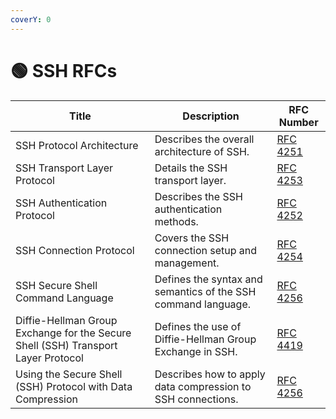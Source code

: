 ```yaml
---
coverY: 0
---
```


# 🟢 SSH RFCs



| Title                                                                             | Description                                                   | RFC Number                                      |
| --------------------------------------------------------------------------------- | ------------------------------------------------------------- | ----------------------------------------------- |
| SSH Protocol Architecture                                                         | Describes the overall architecture of SSH.                    | [RFC 4251](https://tools.ietf.org/html/rfc4251) |
| SSH Transport Layer Protocol                                                      | Details the SSH transport layer.                              | [RFC 4253](https://tools.ietf.org/html/rfc4253) |
| SSH Authentication Protocol                                                       | Describes the SSH authentication methods.                     | [RFC 4252](https://tools.ietf.org/html/rfc4252) |
| SSH Connection Protocol                                                           | Covers the SSH connection setup and management.               | [RFC 4254](https://tools.ietf.org/html/rfc4254) |
| SSH Secure Shell Command Language                                                 | Defines the syntax and semantics of the SSH command language. | [RFC 4256](https://tools.ietf.org/html/rfc4256) |
| Diffie-Hellman Group Exchange for the Secure Shell (SSH) Transport Layer Protocol | Defines the use of Diffie-Hellman Group Exchange in SSH.      | [RFC 4419](https://tools.ietf.org/html/rfc4419) |
| Using the Secure Shell (SSH) Protocol with Data Compression                       | Describes how to apply data compression to SSH connections.   | [RFC 4256](https://tools.ietf.org/html/rfc4256) |
